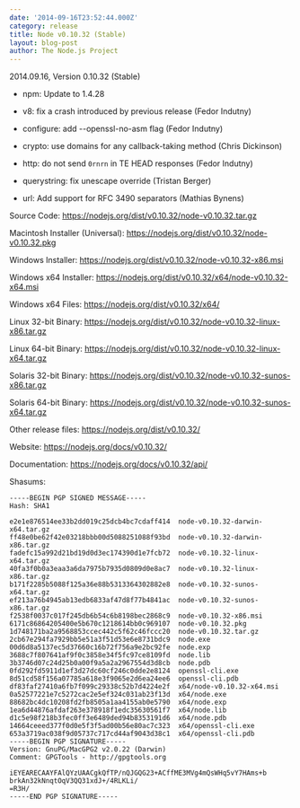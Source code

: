 ```yaml
---
date: '2014-09-16T23:52:44.000Z'
category: release
title: Node v0.10.32 (Stable)
layout: blog-post
author: The Node.js Project
---
```


2014.09.16, Version 0.10.32 (Stable)

- npm: Update to 1.4.28

- v8: fix a crash introduced by previous release (Fedor Indutny)

- configure: add --openssl-no-asm flag (Fedor Indutny)

- crypto: use domains for any callback-taking method (Chris Dickinson)

- http: do not send `0rnrn` in TE HEAD responses (Fedor Indutny)

- querystring: fix unescape override (Tristan Berger)

- url: Add support for RFC 3490 separators (Mathias Bynens)

Source Code: https://nodejs.org/dist/v0.10.32/node-v0.10.32.tar.gz

Macintosh Installer (Universal): https://nodejs.org/dist/v0.10.32/node-v0.10.32.pkg

Windows Installer: https://nodejs.org/dist/v0.10.32/node-v0.10.32-x86.msi

Windows x64 Installer: https://nodejs.org/dist/v0.10.32/x64/node-v0.10.32-x64.msi

Windows x64 Files: https://nodejs.org/dist/v0.10.32/x64/

Linux 32-bit Binary: https://nodejs.org/dist/v0.10.32/node-v0.10.32-linux-x86.tar.gz

Linux 64-bit Binary: https://nodejs.org/dist/v0.10.32/node-v0.10.32-linux-x64.tar.gz

Solaris 32-bit Binary: https://nodejs.org/dist/v0.10.32/node-v0.10.32-sunos-x86.tar.gz

Solaris 64-bit Binary: https://nodejs.org/dist/v0.10.32/node-v0.10.32-sunos-x64.tar.gz

Other release files: https://nodejs.org/dist/v0.10.32/

Website: https://nodejs.org/docs/v0.10.32/

Documentation: https://nodejs.org/docs/v0.10.32/api/

Shasums:

```
-----BEGIN PGP SIGNED MESSAGE-----
Hash: SHA1

e2e1e876514ee33b2dd019c25dcb4bc7cdaff414  node-v0.10.32-darwin-x64.tar.gz
ff48e0be62f42e03218bbb00d5088251088f93bd  node-v0.10.32-darwin-x86.tar.gz
fadefc15a992d21bd19d0d3ec174390d1e7fcb72  node-v0.10.32-linux-x64.tar.gz
40fa3f0b0a3eaa3a6da7975b7935d0809d0e8ac7  node-v0.10.32-linux-x86.tar.gz
b171f2285b5088f125a36e88b5313364302882e8  node-v0.10.32-sunos-x64.tar.gz
ef213a76b4945ab13edb6833af47d8f77b4841ac  node-v0.10.32-sunos-x86.tar.gz
f2538f0037c017f245db6b54c6b8198bec2868c9  node-v0.10.32-x86.msi
6171c86864205400e5b670c1218614bb0c969107  node-v0.10.32.pkg
1d748171ba2a9568853ccec442c5f62c46fccc20  node-v0.10.32.tar.gz
2cb67e294fa7929bb5e51a3f51d53e6e8731bdc9  node.exe
00d6d8a5137ec5d37660c16b72f756a9e2bc92fe  node.exp
3688c7f807641af9f0c3858e34f5fc97ce8109fd  node.lib
3b3746d07c24d25b0a00f9a5a2a2967554d3d8cb  node.pdb
0fd292fd5911d1ef3d27dc60cf246c0dde2e8124  openssl-cli.exe
8d51cd58f156a07785a618e3f9065e2d6ea24ee6  openssl-cli.pdb
df83faf27410a6fb7f099c29338c52b7d4224e2f  x64/node-v0.10.32-x64.msi
0a52577221e7c5272cac2e5ef324c031ab23f13d  x64/node.exe
88682bc4dc10208fd2fb8505a1aa4155ab0e5790  x64/node.exp
1ea6d44876afdaf263e378918f1edc35630561f7  x64/node.lib
d1c5e98f218b3fec0ff3e6489ded94b8353191d6  x64/node.pdb
14664ceeed377f0d0e5f3f5ad00b56e80ac7c323  x64/openssl-cli.exe
653a3719ac038f9d05737c717cd44af9043d38c1  x64/openssl-cli.pdb
-----BEGIN PGP SIGNATURE-----
Version: GnuPG/MacGPG2 v2.0.22 (Darwin)
Comment: GPGTools - http://gpgtools.org

iEYEARECAAYFAlQYzUAACgkQfTP/nQJGQG23+ACffME3MVg4mQsWHq5vY7HAms+b
brkAn32kNnqtOqV3QQ31xdJ+/4RLKLi/
=R3H/
-----END PGP SIGNATURE-----
```

